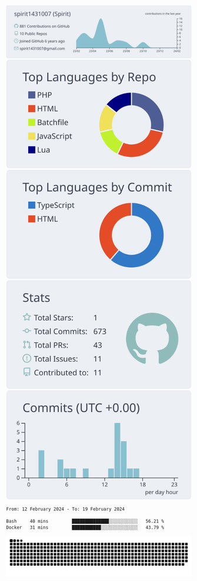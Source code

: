 [![](https://raw.githubusercontent.com/spirit1431007/spirit1431007/master/profile-summary-card-output/nord_bright/0-profile-details.svg)](https://git.io/spiritx)
[![](https://raw.githubusercontent.com/spirit1431007/spirit1431007/master/profile-summary-card-output/nord_bright/1-repos-per-language.svg)](https://git.io/spiritx) [![](https://raw.githubusercontent.com/spirit1431007/spirit1431007/master/profile-summary-card-output/nord_bright/2-most-commit-language.svg)](https://git.io/spiritx)
[![](https://raw.githubusercontent.com/spirit1431007/spirit1431007/master/profile-summary-card-output/nord_bright/3-stats.svg)](https://git.io/spiritx) [![](https://raw.githubusercontent.com/spirit1431007/spirit1431007/master/profile-summary-card-output/nord_bright/4-productive-time.svg)](https://git.io/spiritx)

<!--START_SECTION:waka-->

```txt
From: 12 February 2024 - To: 19 February 2024

Bash     40 mins         ██████████████░░░░░░░░░░░   56.21 %
Docker   31 mins         ███████████░░░░░░░░░░░░░░   43.79 %
```

<!--END_SECTION:waka-->

![contribution](https://github.com/spirit1431007/spirit1431007/blob/output/github-contribution-grid-snake.svg)
